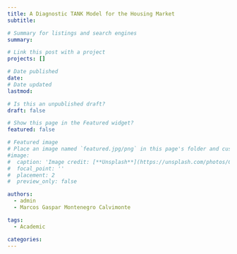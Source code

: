 ```yaml
---
title: A Diagnostic TANK Model for the Housing Market
subtitle:

# Summary for listings and search engines
summary: 

# Link this post with a project
projects: []

# Date published
date: 
# Date updated
lastmod: 

# Is this an unpublished draft?
draft: false

# Show this page in the Featured widget?
featured: false

# Featured image
# Place an image named `featured.jpg/png` in this page's folder and customize its options here.
#image:
#  caption: 'Image credit: [**Unsplash**](https://unsplash.com/photos/CpkOjOcXdUY)'
#  focal_point: ''
#  placement: 2
#  preview_only: false

authors:
  - admin
  - Marcos Gaspar Montenegro Calvimonte

tags:
  - Academic

categories:
---
```


